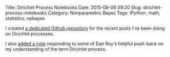 Title: Dirichlet Process Notebooks
Date: 2015-08-06 09:20
Slug: dirichlet-process-notebooks
Category: Nonparametric Bayes
Tags: IPython, math, statistics, npbayes


I created [a dedicated Github repository](https://github.com/tdhopper/notes-on-dirichlet-processes) for the recent posts I've been doing on Dirichlet processes.

I also [added a note](https://github.com/tdhopper/notes-on-dirichlet-processes#a-note-on-the-term-dirichlet-process) responding to some of Dan Roy's helpful push-back on my understanding of the term Dirichlet process.